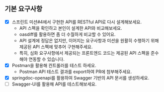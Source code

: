 ## 기본 요구사항
 - [x] 스프린트 미션#4에서 구현한 API를 RESTful API로 다시 설계해보세요.
   - API 스펙을 확인하고 본인이 설계한 API와 비교해보세요.
   - oasdiff를 활용하면 좀 더 수월하게 비교할 수 있어요.
   - API 설계에 정답은 없지만, 이어지는 요구사항과 미션을 원활히 수행하기 위해 제공된 API 스펙에 맞추어 구현해주세요.
   - 특히, 심화 요구사항에서 제공되는 프론트엔드 코드는 제공된 API 스펙을 준수해야 연동할 수 있습니다.
 - [x] Postman을 활용해 컨트롤러를 테스트 하세요.
   - Postman API 테스트 결과를 export하여 PR에 첨부해주세요.
 - [x] springdoc-openapi를 활용하여 Swagger 기반의 API 문서를 생성하세요.
 - [ ] Swagger-UI를 활용해 API를 테스트해보세요.
